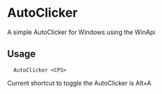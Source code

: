 # AutoClicker
A simple AutoClicker for Windows using the WinApi

## Usage
```
  AutoClicker <CPS>
```
Current shortcut to toggle the AutoClicker is Alt+A
